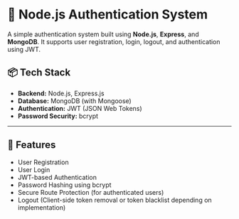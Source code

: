 # 🔐 Node.js Authentication System

A simple authentication system built using **Node.js**, **Express**, and **MongoDB**. It supports user registration, login, logout, and authentication using JWT.

## 📦 Tech Stack

- **Backend:** Node.js, Express.js
- **Database:** MongoDB (with Mongoose)
- **Authentication:** JWT (JSON Web Tokens)
- **Password Security:** bcrypt

---

## 🚀 Features

- User Registration
- User Login
- JWT-based Authentication
- Password Hashing using bcrypt
- Secure Route Protection (for authenticated users)
- Logout (Client-side token removal or token blacklist depending on implementation)

